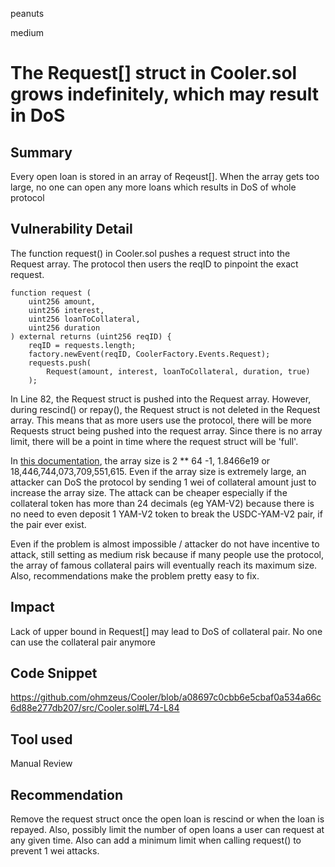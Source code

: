 peanuts

medium

# The Request[] struct in Cooler.sol grows indefinitely, which may result in DoS

## Summary

Every open loan is stored in an array of Reqeust[]. When the array gets too large, no one can open any more loans which results in DoS of whole protocol

## Vulnerability Detail

The function request() in Cooler.sol pushes a request struct into the Request array. The protocol then users the reqID to pinpoint the exact request. 

    function request (
        uint256 amount,
        uint256 interest,
        uint256 loanToCollateral,
        uint256 duration
    ) external returns (uint256 reqID) {
        reqID = requests.length;
        factory.newEvent(reqID, CoolerFactory.Events.Request);
        requests.push(
            Request(amount, interest, loanToCollateral, duration, true)
        );

In Line 82, the Request struct is pushed into the Request array. However, during rescind() or repay(), the Request struct is not deleted in the Request array. This means that as more users use the protocol, there will be more Requests struct being pushed into the request array. Since there is no array limit, there will be a point in time where the request struct will be 'full'.

In [this documentation](https://blog.soliditylang.org/2020/04/06/memory-creation-overflow-bug/), the array size is 2 ** 64 -1, 1.8466e19 or 18,446,744,073,709,551,615. Even if the array size is extremely large, an attacker can DoS the protocol by sending 1 wei of collateral amount just to increase the array size. The attack can be cheaper especially if the collateral token has more than 24 decimals (eg YAM-V2) because there is no need to even deposit 1 YAM-V2 token to break the USDC-YAM-V2 pair, if the pair ever exist. 

Even if the problem is almost impossible / attacker do not have incentive to attack, still setting as medium risk because if many people use the protocol, the array of famous collateral pairs will eventually reach its maximum size. Also, recommendations make the problem pretty easy to fix.

## Impact

Lack of upper bound in Request[] may lead to DoS of collateral pair. No one can use the collateral pair anymore

## Code Snippet

https://github.com/ohmzeus/Cooler/blob/a08697c0cbb6e5cbaf0a534a66c6d88e277db207/src/Cooler.sol#L74-L84

## Tool used

Manual Review

## Recommendation

Remove the request struct once the open loan is rescind or when the loan is repayed. Also, possibly limit the number of open loans a user can request at any given time. Also can add a minimum limit when calling request() to prevent 1 wei attacks.